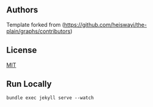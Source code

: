 ## Authors
Template forked from (https://github.com/heiswayi/the-plain/graphs/contributors)

## License

[MIT](LICENSE)

## Run Locally

`bundle exec jekyll serve --watch`
